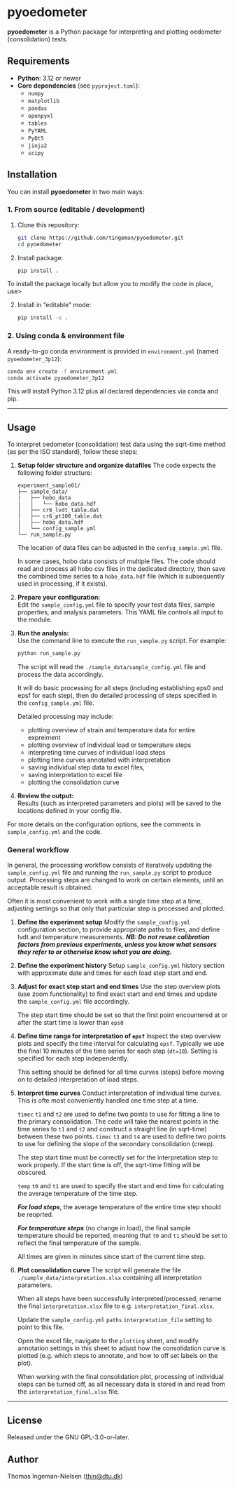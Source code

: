 # pyoedometer

**pyoedometer** is a Python package for interpreting and plotting oedometer (consolidation) tests.  

## Requirements

- **Python**: 3.12 or newer  
- **Core dependencies** (see `pyproject.toml`):  
  - `numpy`  
  - `matplotlib`  
  - `pandas`  
  - `openpyxl`  
  - `tables`  
  - `PyYAML`  
  - `PyQt5`  
  - `jinja2`
  - `scipy`  

## Installation

You can install **pyoedometer** in two main ways:

### 1. From source (editable / development)

1. Clone this repository:  
   ```bash
   git clone https://github.com/tingeman/pyoedometer.git
   cd pyoedometer
   ```
2. Install package:  
   ```bash
   pip install .
   ```

To install the package locally but allow you to modify the code in place, use>

2. Install in “editable” mode:  
   ```bash
   pip install -e .
   ```


### 2. Using conda & environment file

A ready-to-go conda environment is provided in `environment.yml` (named `pyoedometer_3p12`):

```bash
conda env create -f environment.yml
conda activate pyoedometer_3p12
```

This will install Python 3.12 plus all declared dependencies via conda and pip.

---


## Usage

To interpret oedometer (consolidation) test data using the sqrt-time method (as per the ISO standard), follow these steps:

1. **Setup folder structure and organize datafiles**
   The code expects the following folder structure:

   ```text
   experiment_sample01/
   ├── sample_data/
   |   ├── hobo_data
   |   |   └── hobo_data.hdf
   │   ├── cr6_lvdt_table.dat
   │   ├── cr6_pt100_table.dat
   |   ├── hobo_data.hdf
   │   └── config_sample.yml
   └── run_sample.py
   ```

   The location of data files can be adjusted in the `config_sample.yml` file.

   In some cases, hobo data consists of multiple files. The code should read and process all hobo csv files in the dedicated directory, then save the combined time series to a `hobo_data.hdf` file (which is subsequently used in processing, if it exists).

2. **Prepare your configuration:**  
   Edit the `sample_config.yml` file to specify your test data files, sample properties, and analysis parameters. This YAML file controls all input to the module.

3. **Run the analysis:**  
   Use the command line to execute the `run_sample.py` script. For example:
   ```bash
   python run_sample.py
   ```
   The script will read the `./sample_data/sample_config.yml` file and process the data accordingly. 

   It will do basic processing for all steps (including establishing eps0 and epsf for each step), then do detailed processing of steps specified in the `config_sample.yml` file.
   
   Detailed processing may include:
   - plotting overview of strain and temperature data for entire expreiment
   - plotting overview of individual load or temperature steps
   - interpreting time curves of individual load steps
   - plotting time curves annotated with interpretation
   - saving individual step data to excel files,
   - saving interpretation to excel file
   - plotting the consolidation curve

4. **Review the output:**  
   Results (such as interpreted parameters and plots) will be saved to the locations defined in your config file.

For more details on the configuration options, see the comments in `sample_config.yml` and the code.

### General workflow

In general, the processing workflow consists of iteratively updating the `sample_config.yml` file and running the `run_sample.py` script to produce output. Processing steps are changed to work on certain elements, until an acceptable result is obtained.

Often it is most convenient to work with a single time step at a time, adjusting settings so that only that particular step is processed and plotted.

1. **Define the experiment setup**
   Modify the `sample_config.yml` configuration section, to provide appropriate paths to files, and define lvdt and temperature measurements.
   ***NB: Do not reuse calibration factors from previous experiments, unless you know what sensors they refer to or otherwise know what you are doing.***

2. **Define the experiment history**
   Setup `sample_config.yml` history section with approximate date and times for each load step start and end.

3. **Adjust for exact step start and end times**
   Use the step overview plots (use zoom functionality) to find exact start and end times and update the `sample_config.yml` file accordingly. 
   
   The step start time should be set so that the first point encountered at or after the start time is lower than `eps0`

4. **Define time range for interpretation of `epsf`**
   Inspect the step overview plots and specify the time interval for calculating `epsf`. Typically we use the final 10 minutes of the time series for each step (`dt=10`). Setting is specified for each step independently.
   
   This setting should be defined for all time curves (steps) before moving on to detailed interpretation of load steps.

5. **Interpret time curves**
   Conduct interpretation of individual time curves. This is ofte most conveniently handled one time step at a time. 

   `timec` `t1` and `t2` are used to define two points to use for fitting a line to the primary consolidation. The code will take the nearest points in the time series to `t1` and `t2` and construct a straight line (in sqrt-time) between these two points.
   `timec` `t3` and `t4` are used to define two points to use for defining the slope of the secondary consolidation (creep).

   The step start time must be correctly set for the interpretation step to work properly. If the start time is off, the sqrt-time fitting will be obscured.

   `temp`  `t0` and `t1` are used to specify the start and end time for calculating the average temperature of the time step.

   ***For load steps***, the average temperature of the entire time step should be reoprted.

   ***For temperature steps*** (no change in load), the final sample temperature should be reported, meaning that `t0` and `t1` should be set to reflect the final temperature of the sample.

   All times are given in minutes since start of the current time step.

6. **Plot consolidation curve**
   The script will generate the file `./sample_data/interpretation.xlsx` containing all interpretation parameters. 
   
   When all steps have been successfully interpreted/processed,
   rename the final `interpretation.xlsx` file to e.g. `interpretation_final.xlsx`.

   Update the `sample_config.yml` `paths` `interpretation_file` setting to point to this file.

   Open the excel file, navigate to the `plotting` sheet, and modify annotation settings in this sheet to adjust how the consolidation curve is plotted (e.g. which steps to annotate, and how to off set labels on the plot).

   When working with the final consolidation plot, processing of individual steps can be turned off, as all necessary data is stored in and read from the `interpretation_final.xlsx` file.


---

## License

Released under the GNU GPL-3.0-or-later.  

## Author

Thomas Ingeman-Nielsen (<thin@dtu.dk>)  
